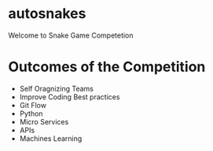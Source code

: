 # autosnakes
Welcome to Snake Game Competetion 

# Outcomes of the Competition 

- Self Oragnizing Teams 
- Improve Coding Best practices 
- Git Flow
- Python 
- Micro Services 
- APIs 
- Machines Learning 
